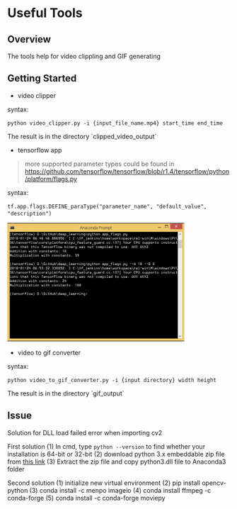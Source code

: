 # **Useful Tools** 

Overview
---
The tools help for video clippling and GIF generating

Getting Started
---

* video clipper

<p>syntax: </p>

```shell
python video_clipper.py -i {input_file_name.mp4} start_time end_time
```

<p>The result is in the directory `clipped_video_output` </p>

* tensorflow app

> more supported parameter types could be found in https://github.com/tensorflow/tensorflow/blob/r1.4/tensorflow/python/platform/flags.py

<p>syntax: </p>

```shell
tf.app.flags.DEFINE_paraType("parameter_name", "default_value", "description")
```
<img src="./img/tensorflow_app.PNG" alt="result" width="400px" height="267px">

* video to gif converter

<p>syntax: </p>

```shell
python video_to_gif_converter.py -i {input directory} width height
```

<p>The result is in the directory `gif_output` </p>

Issue
---
Solution for DLL load failed error when importing cv2

First solution
(1) In cmd, type `python --version` to find whether your installation is 64-bit or 32-bit
(2) download python 3.x embeddable zip file from [this link](https://www.python.org/downloads/windows/)
(3) Extract the zip file and copy python3.dll file to Anaconda3 folder

Second solution
(1) initialize new virtual environment
(2) pip install opencv-python
(3) conda install -c menpo imageio
(4) conda install ffmpeg -c conda-forge
(5) conda install -c conda-forge moviepy 
